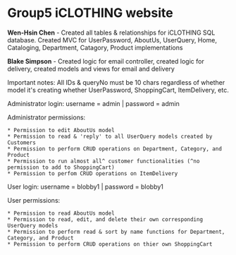 # Group5 iCLOTHING website

**Wen-Hsin Chen** - Created all tables & relationships for iCLOTHING SQL database. Created MVC for UserPassword, AboutUs, UserQuery, Home, Cataloging, Department, Catagory, Product implementations

**Blake Simpson** - Created logic for email controller, created logic for delivery, created models and views for email and delivery

Important notes: All IDs & queryNo must be 10 chars regardless of whether model it's creating whether UserPassword, ShoppingCart, ItemDelivery, etc.

Administrator login: username = admin | password = admin

Administrator permissions:

    * Permission to edit AboutUs model
    * Permission to read & 'reply' to all UserQuery models created by Customers 
    * Permission to perform CRUD operations on Department, Category, and Product
    * Permission to run almost all^ customer functionalities (^no permission to add to ShoppingCart)
    * Permission to perfom CRUD operations on ItemDelivery
    
User login: username = blobby1 | password = blobby1

User permissions:

    * Permission to read AboutUs model
    * Permission to read, edit, and delete their own corresponding UserQuery models
    * Permission to perform read & sort by name functions for Department, Category, and Product
    * Permission to perform CRUD operations on thier own ShoppingCart
